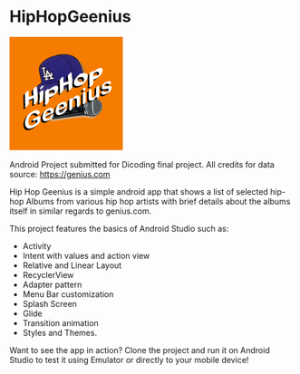 # HipHopGeenius
<img src="app/src/main/res/drawable/hiphopgeenius_logo.png" width="200" height="200">

Android Project submitted for Dicoding final project. All credits for data source: https://genius.com  

Hip Hop Geenius is a simple android app that shows a list of selected hip-hop Albums from various hip hop artists with brief details about the albums itself in similar regards to genius.com.

This project features the basics of Android Studio such as:
* Activity 
* Intent with values and action view
* Relative and Linear Layout 
* RecyclerView 
* Adapter pattern 
* Menu Bar customization 
* Splash Screen 
* Glide 
* Transition animation
* Styles and Themes.

Want to see the app in action? Clone the project and run it on Android Studio to test it using Emulator or directly to your mobile device!  
